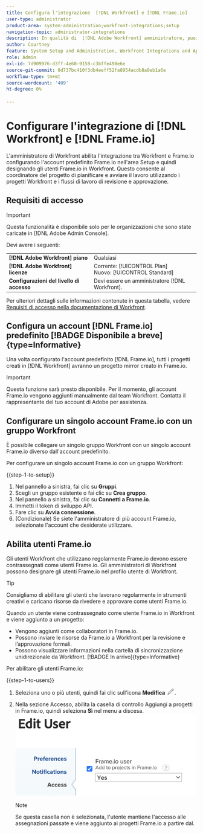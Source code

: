 ```yaml
---
title: Configura l'integrazione  [!DNL Workfront] e [!DNL Frame.io]
user-type: administrator
product-area: system-administration;workfront-integrations;setup
navigation-topic: administrator-integrations
description: In qualità di  [!DNL Adobe Workfront] amministratore, puoi integrare [!DNL Workfront] con [!DNL Frame.io] e fornire alla tua organizzazione un modo semplice per rivedere e approvare le risorse.
author: Courtney
feature: System Setup and Administration, Workfront Integrations and Apps
role: Admin
exl-id: 7d909976-d3ff-4e60-9158-c3bffe498e6e
source-git-commit: 0d737bc410f3db4eeff52fa8954acdb8a0eb1a6e
workflow-type: tm+mt
source-wordcount: '409'
ht-degree: 0%

---
```


# Configurare l&#39;integrazione di [!DNL Workfront] e [!DNL Frame.io]

L&#39;amministratore di Workfront abilita l&#39;integrazione tra Workfront e Frame.io configurando l&#39;account predefinito Frame.io nell&#39;area Setup e quindi designando gli utenti Frame.io in Workfront. Questo consente al coordinatore del progetto di pianificare e avviare il lavoro utilizzando i progetti Workfront e i flussi di lavoro di revisione e approvazione.


## Requisiti di accesso

>[!IMPORTANT]
>
>Questa funzionalità è disponibile solo per le organizzazioni che sono state caricate in [!DNL Adobe Admin Console].

Devi avere i seguenti:

<table>
  <tr>
   <td><strong>[!DNL Adobe Workfront] piano</strong>
   </td>
   <td>Qualsiasi
   </td>
  </tr>
  <tr>
   <td><strong>[!DNL Adobe Workfront] licenze</strong>
   </td>
   <td>Corrente: [!UICONTROL Plan] <br>
   Nuovo: [!UICONTROL Standard]
   </td>
  </tr>

<tr>
   <td><strong>Configurazioni del livello di accesso</strong>
   </td>
   <td>Devi essere un amministratore [!DNL Workfront].
   </td>
  </tr>

</table>

Per ulteriori dettagli sulle informazioni contenute in questa tabella, vedere [Requisiti di accesso nella documentazione di Workfront](/help/quicksilver/administration-and-setup/add-users/access-levels-and-object-permissions/access-level-requirements-in-documentation.md).


## Configura un account [!DNL Frame.io] predefinito [!BADGE Disponibile a breve]{type=Informative}

Una volta configurato l&#39;account predefinito [!DNL Frame.io], tutti i progetti creati in [!DNL Workfront] avranno un progetto mirror creato in Frame.io.

>[!IMPORTANT]
>
>Questa funzione sarà presto disponibile. Per il momento, gli account Frame.io vengono aggiunti manualmente dal team Workfront. Contatta il rappresentante del tuo account di Adobe per assistenza.

## Configurare un singolo account Frame.io con un gruppo Workfront

È possibile collegare un singolo gruppo Workfront con un singolo account Frame.io diverso dall&#39;account predefinito.

Per configurare un singolo account Frame.io con un gruppo Workfront:

{{step-1-to-setup}}

1. Nel pannello a sinistra, fai clic su **Gruppi**.
1. Scegli un gruppo esistente o fai clic su **Crea gruppo**.
1. Nel pannello a sinistra, fai clic su **Connetti a Frame.io**.
1. Immetti il token di sviluppo API.
1. Fare clic su **Avvia connessione**.
1. (Condizionale) Se siete l&#39;amministratore di più account Frame.io, selezionate l&#39;account che desiderate utilizzare.

## Abilita utenti Frame.io

Gli utenti Workfront che utilizzano regolarmente Frame.io devono essere contrassegnati come utenti Frame.io. Gli amministratori di Workfront possono designare gli utenti Frame.io nel profilo utente di Workfront.

>[!TIP]
>
>Consigliamo di abilitare gli utenti che lavorano regolarmente in strumenti creativi e caricano risorse da rivedere e approvare come utenti Frame.io.

Quando un utente viene contrassegnato come utente Frame.io in Workfront e viene aggiunto a un progetto:

* Vengono aggiunti come collaboratori in Frame.io. <!--do we need to be more explicit about a frame license being provisioned for them?-->
* Possono inviare le risorse da Frame.io a Workfront per la revisione e l’approvazione formali.
* Possono visualizzare informazioni nella cartella di sincronizzazione unidirezionale da Workfront. [!BADGE In arrivo]{type=Informative}

Per abilitare gli utenti Frame.io:

{{step-1-to-users}}

1. Seleziona uno o più utenti, quindi fai clic sull&#39;icona **Modifica** ![](assets/edit-icon.png).
1. Nella sezione Accesso, abilita la casella di controllo Aggiungi a progetti in Frame.io, quindi seleziona **Sì** nel menu a discesa.
   ![](assets/add-to-frame-project.png)

   >[!NOTE]
   >
   >Se questa casella non è selezionata, l&#39;utente mantiene l&#39;accesso alle assegnazioni passate e viene aggiunto ai progetti Frame.io a partire dal.<!-- If the user is deactivated, they lose all access to previous assignments and are removed from the Frame.io account.-->
